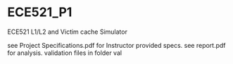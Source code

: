 # ECE521_P1
ECE521 L1/L2 and Victim cache Simulator

see Project Specifications.pdf for Instructor provided specs.
see report.pdf for analysis.
validation files in folder val
